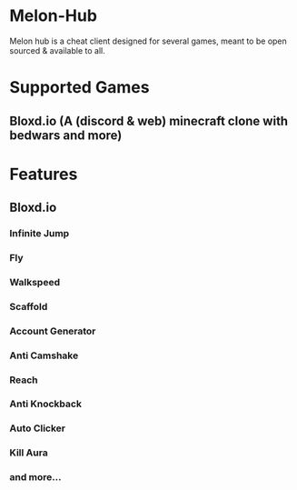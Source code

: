 # Melon-Hub
Melon hub is a cheat client designed for several games, meant to be open sourced & available to all.

# Supported Games
## Bloxd.io (A (discord & web) minecraft clone with bedwars and more)

# Features
## Bloxd.io
### Infinite Jump
### Fly
### Walkspeed
### Scaffold
### Account Generator
### Anti Camshake
### Reach
### Anti Knockback
### Auto Clicker
### Kill Aura
### and more...
